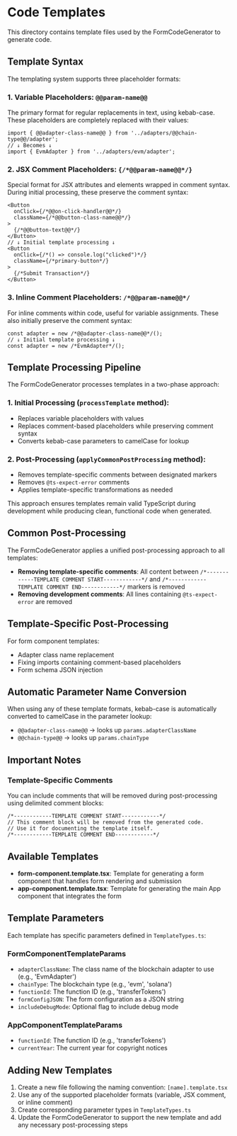 # Code Templates

This directory contains template files used by the FormCodeGenerator to generate code.

## Template Syntax

The templating system supports three placeholder formats:

### 1. Variable Placeholders: `@@param-name@@`

The primary format for regular replacements in text, using kebab-case. These placeholders are completely replaced with their values:

```tsx
import { @@adapter-class-name@@ } from '../adapters/@@chain-type@@/adapter';
// ↓ Becomes ↓
import { EvmAdapter } from '../adapters/evm/adapter';
```

### 2. JSX Comment Placeholders: `{/*@@param-name@@*/}`

Special format for JSX attributes and elements wrapped in comment syntax. During initial processing, these preserve the comment syntax:

```tsx
<Button
  onClick={/*@@on-click-handler@@*/}
  className={/*@@button-class-name@@*/}
>
  {/*@@button-text@@*/}
</Button>
// ↓ Initial template processing ↓
<Button
  onClick={/*() => console.log("clicked")*/}
  className={/*primary-button*/}
>
  {/*Submit Transaction*/}
</Button>
```

### 3. Inline Comment Placeholders: `/*@@param-name@@*/`

For inline comments within code, useful for variable assignments. These also initially preserve the comment syntax:

```tsx
const adapter = new /*@@adapter-class-name@@*/();
// ↓ Initial template processing ↓
const adapter = new /*EvmAdapter*/();
```

## Template Processing Pipeline

The FormCodeGenerator processes templates in a two-phase approach:

### 1. Initial Processing (`processTemplate` method):

- Replaces variable placeholders with values
- Replaces comment-based placeholders while preserving comment syntax
- Converts kebab-case parameters to camelCase for lookup

### 2. Post-Processing (`applyCommonPostProcessing` method):

- Removes template-specific comments between designated markers
- Removes `@ts-expect-error` comments
- Applies template-specific transformations as needed

This approach ensures templates remain valid TypeScript during development while producing clean, functional code when generated.

## Common Post-Processing

The FormCodeGenerator applies a unified post-processing approach to all templates:

- **Removing template-specific comments**: All content between `/*------------TEMPLATE COMMENT START------------*/` and `/*------------TEMPLATE COMMENT END------------*/` markers is removed
- **Removing development comments**: All lines containing `@ts-expect-error` are removed

## Template-Specific Post-Processing

For form component templates:

- Adapter class name replacement
- Fixing imports containing comment-based placeholders
- Form schema JSON injection

## Automatic Parameter Name Conversion

When using any of these template formats, kebab-case is automatically converted to camelCase in the parameter lookup:

- `@@adapter-class-name@@` → looks up `params.adapterClassName`
- `@@chain-type@@` → looks up `params.chainType`

## Important Notes

### Template-Specific Comments

You can include comments that will be removed during post-processing using delimited comment blocks:

```tsx
/*------------TEMPLATE COMMENT START------------*/
// This comment block will be removed from the generated code.
// Use it for documenting the template itself.
/*------------TEMPLATE COMMENT END------------*/
```

## Available Templates

- **form-component.template.tsx**: Template for generating a form component that handles form rendering and submission
- **app-component.template.tsx**: Template for generating the main App component that integrates the form

## Template Parameters

Each template has specific parameters defined in `TemplateTypes.ts`:

### FormComponentTemplateParams

- `adapterClassName`: The class name of the blockchain adapter to use (e.g., 'EvmAdapter')
- `chainType`: The blockchain type (e.g., 'evm', 'solana')
- `functionId`: The function ID (e.g., 'transferTokens')
- `formConfigJSON`: The form configuration as a JSON string
- `includeDebugMode`: Optional flag to include debug mode

### AppComponentTemplateParams

- `functionId`: The function ID (e.g., 'transferTokens')
- `currentYear`: The current year for copyright notices

## Adding New Templates

1. Create a new file following the naming convention: `[name].template.tsx`
2. Use any of the supported placeholder formats (variable, JSX comment, or inline comment)
3. Create corresponding parameter types in `TemplateTypes.ts`
4. Update the FormCodeGenerator to support the new template and add any necessary post-processing steps
